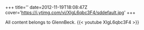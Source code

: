 +++
title=''
date=2012-11-19T18:08:47Z
cover='https://i.ytimg.com/vi/XIgL6qbc3F4/sddefault.jpg'
+++

All content belongs to GlennBeck.
{{< youtube XIgL6qbc3F4 >}}
